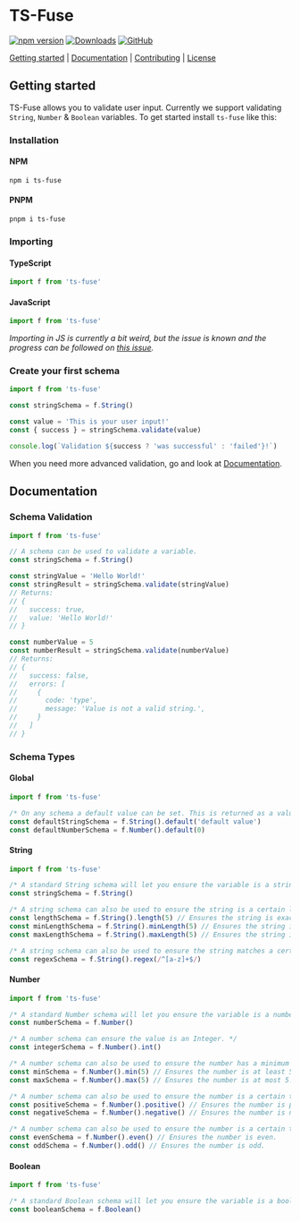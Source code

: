 # TS-Fuse

[![npm version](https://img.shields.io/npm/v/ts-fuse.svg)](https://www.npmjs.com/package/ts-fuse)
[![Downloads](https://img.shields.io/npm/dm/ts-fuse.svg)](https://www.npmjs.com/package/ts-fuse)
[![GitHub](https://img.shields.io/github/license/esaiaswestberg/ts-fuse)](https://www.github.com/esaiaswestberg/ts-fuse)

[Getting started](#getting-started) | [Documentation](#documentation) | [Contributing](/CONTRIBUTING.md) | [License](/LICENSE)

## Getting started

TS-Fuse allows you to validate user input. Currently we support validating `String`, `Number` & `Boolean` variables. To get started install `ts-fuse` like this:

### Installation

#### NPM

`npm i ts-fuse`

#### PNPM

`pnpm i ts-fuse`

### Importing

#### TypeScript

```typescript
import f from 'ts-fuse'
```

#### JavaScript

```javascript
import f from 'ts-fuse'
```

_Importing in JS is currently a bit weird, but the issue is known and the progress can be followed on [this issue](https://github.com/esaiaswestberg/ts-fuse/issues/11)._

### Create your first schema

```typescript
import f from 'ts-fuse'

const stringSchema = f.String()

const value = 'This is your user input!'
const { success } = stringSchema.validate(value)

console.log(`Validation ${success ? 'was successful' : 'failed'}!`)
```

When you need more advanced validation, go and look at [Documentation](#documentation).

## Documentation

### Schema Validation

```typescript
import f from 'ts-fuse'

// A schema can be used to validate a variable.
const stringSchema = f.String()

const stringValue = 'Hello World!'
const stringResult = stringSchema.validate(stringValue)
// Returns:
// {
//   success: true,
//   value: 'Hello World!'
// }

const numberValue = 5
const numberResult = stringSchema.validate(numberValue)
// Returns:
// {
//   success: false,
//   errors: [
//     {
//       code: 'type',
//       message: 'Value is not a valid string.',
//     }
//   ]
// }
```

### Schema Types

#### Global

```typescript
import f from 'ts-fuse'

/* On any schema a default value can be set. This is returned as a value if the value is undefined or null. */
const defaultStringSchema = f.String().default('default value')
const defaultNumberSchema = f.Number().default(0)
```

#### String

```typescript
import f from 'ts-fuse'

/* A standard String schema will let you ensure the variable is a string. */
const stringSchema = f.String()

/* A string schema can also be used to ensure the string is a certain length. */
const lengthSchema = f.String().length(5) // Ensures the string is exactly 5 characters long.
const minLengthSchema = f.String().minLength(5) // Ensures the string is at least 5 characters long.
const maxLengthSchema = f.String().maxLength(5) // Ensures the string is at most 5 characters long.

/* A string schema can also be used to ensure the string matches a certain pattern. */
const regexSchema = f.String().regex(/^[a-z]+$/)
```

#### Number

```typescript
import f from 'ts-fuse'

/* A standard Number schema will let you ensure the variable is a number. */
const numberSchema = f.Number()

/* A number schema can ensure the value is an Integer. */
const integerSchema = f.Number().int()

/* A number schema can also be used to ensure the number has a minimum and maximum value. */
const minSchema = f.Number().min(5) // Ensures the number is at least 5.
const maxSchema = f.Number().max(5) // Ensures the number is at most 5.

/* A number schema can also be used to ensure the number is a certain type. */
const positiveSchema = f.Number().positive() // Ensures the number is positive.
const negativeSchema = f.Number().negative() // Ensures the number is negative.

/* A number schema can also be used to ensure the number is a certain type. */
const evenSchema = f.Number().even() // Ensures the number is even.
const oddSchema = f.Number().odd() // Ensures the number is odd.
```

#### Boolean

```typescript
import f from 'ts-fuse'

/* A standard Boolean schema will let you ensure the variable is a boolean. */
const booleanSchema = f.Boolean()
```
